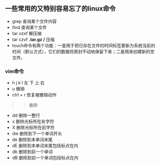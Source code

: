 ## 一些常用的又特别容易忘了的linux命令
+ grep 查询某个文件内容
+ find 查询某个文件
+ tar vzxf 解压缩
+ tar czvf **.tar.gz /** 压缩
+ touch命令有两个功能：一是用于把已存在文件的时间标签更新为系统当前的时间（默认方式），它们的数据将原封不动地保留下来；二是用来创建新的空文件。
### vim命令


+ h j k l  左 下 上 右
+ u 撤销
+ ctrl + r 恢复被撤销动作

>> 删除
+ dd 删除一整行
+ x            删除光标所在处字符
+ X            删除光标所在前字符 
+ dw            删除到下一个单词开头
+ de            删除到本单词末尾
+ dE            删除到本单词末尾包括标点在内
+ db            删除到前一个单词
+ dB            删除到前一个单词包括标点在内
